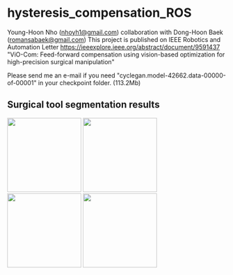 # hysteresis_compensation_ROS
Young-Hoon Nho (nhoyh1@gmail.com)
collaboration with Dong-Hoon Baek (romansabaek@gmail.com)
This project is published on IEEE Robotics and Automation Letter https://ieeexplore.ieee.org/abstract/document/9591437
"ViO-Com: Feed-forward compensation using vision-based optimization for high-precision surgical manipulation"

Please send me an e-mail if you need "cyclegan.model-42662.data-00000-of-00001" in your checkpoint folder.
(113.2Mb)

Surgical tool segmentation results
-----------
<div>
<img width="170" src="https://user-images.githubusercontent.com/42211418/100967344-572c5880-3572-11eb-8613-b21a76f2cd75.png">
<img width="170" src="https://user-images.githubusercontent.com/42211418/100967312-44198880-3572-11eb-81d3-63aa8dab6a1b.png">
<img width="170" src="https://user-images.githubusercontent.com/42211418/100967350-5abfdf80-3572-11eb-9136-7e11f1c98893.png">
<img width="170" src="https://user-images.githubusercontent.com/42211418/100967331-4ed41d80-3572-11eb-9453-2796cc304f22.png">
</div>

